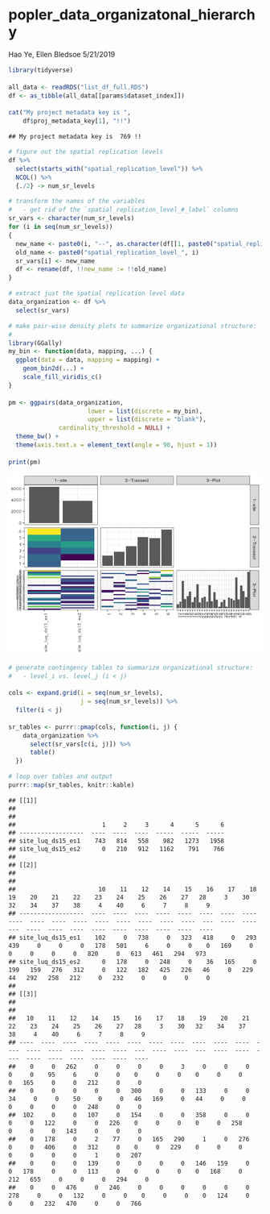 popler\_data\_organizatonal\_hierarchy
================
Hao Ye, Ellen Bledsoe
5/21/2019

``` r
library(tidyverse)

all_data <- readRDS("list_df_full.RDS")
df <- as_tibble(all_data[[params$dataset_index]])

cat("My project metadata key is ", 
    df$proj_metadata_key[1], "!!")
```

    ## My project metadata key is  769 !!

``` r
# figure out the spatial replication levels
df %>% 
  select(starts_with("spatial_replication_level")) %>%
  NCOL() %>%
  {./2} -> num_sr_levels
```

``` r
# transform the names of the variables
#   - get rid of the `spatial_replication_level_#_label` columns
sr_vars <- character(num_sr_levels)
for (i in seq(num_sr_levels))
{
  new_name <- paste0(i, "--", as.character(df[[1, paste0("spatial_replication_level_", i, "_label")]]))
  old_name <- paste0("spatial_replication_level_", i)
  sr_vars[i] <- new_name
  df <- rename(df, !!new_name := !!old_name)
}
```

``` r
# extract just the spatial replication level data
data_organization <- df %>%
  select(sr_vars)
```

``` r
# make pair-wise density plots to summarize organizational structure:
# 
library(GGally)
my_bin <- function(data, mapping, ...) {
  ggplot(data = data, mapping = mapping) +
    geom_bin2d(...) +
    scale_fill_viridis_c()
}

pm <- ggpairs(data_organization, 
                      lower = list(discrete = my_bin), 
                      upper = list(discrete = "blank"), 
              cardinality_threshold = NULL) + 
  theme_bw() + 
  theme(axis.text.x = element_text(angle = 90, hjust = 1))

print(pm)
```

![](data_report-115_files/figure-markdown_github/unnamed-chunk-5-1.png)

``` r
# generate contingency tables to summarize organizational structure:
#   - level_i vs. level_j (i < j)

cols <- expand.grid(i = seq(num_sr_levels), 
                    j = seq(num_sr_levels)) %>%
  filter(i < j)

sr_tables <- purrr::pmap(cols, function(i, j) {
    data_organization %>%
      select(sr_vars[c(i, j)]) %>%
      table()
  })
```

``` r
# loop over tables and output
purrr::map(sr_tables, knitr::kable)
```

    ## [[1]]
    ## 
    ## 
    ##                        1     2     3      4      5      6
    ## ------------------  ----  ----  ----  -----  -----  -----
    ## site_luq_ds15_es1    743   814   558    982   1273   1958
    ## site_luq_ds15_es2      0   210   912   1162    791    766
    ## 
    ## [[2]]
    ## 
    ## 
    ##                       10    11    12    14    15    16    17    18    19    20    21    22    23    24    25    26    27   28     3    30   32    34    37    38     4    40     6     7     8     9
    ## ------------------  ----  ----  ----  ----  ----  ----  ----  ----  ----  ----  ----  ----  ----  ----  ----  ----  ----  ---  ----  ----  ---  ----  ----  ----  ----  ----  ----  ----  ----  ----
    ## site_luq_ds15_es1    102     0   738     0   323   418     0   293   439     0     0     0   178   501     6     0     0    0   169     0    0     0     0     0   820     0   613   461   294   973
    ## site_luq_ds15_es2      0   178     0   248     0    36   165     0   199   159   276   312     0   122   182   425   226   46     0   229   44   292   258   212     0   232     0     0     0     0
    ## 
    ## [[3]]
    ## 
    ## 
    ##   10    11    12    14    15    16    17    18    19    20    21    22    23    24    25    26    27   28     3    30   32    34    37    38     4    40     6     7     8     9
    ## ----  ----  ----  ----  ----  ----  ----  ----  ----  ----  ----  ----  ----  ----  ----  ----  ----  ---  ----  ----  ---  ----  ----  ----  ----  ----  ----  ----  ----  ----
    ##    0     0   262     0     0     0     0     3     0     0     0     0     0    95     6     0     0    0     0     0    0     0     0     0   165     0     0   212     0     0
    ##    0     0     0     0     0   300     0     0   133     0     0    34     0     0    50     0     0   46   169     0   44     0     0     0     0     0     0   248     0     0
    ##  102     0     0   107     0   154     0     0   358     0     0     0     0   122     0     0   226    0     0     0    0     0   258     0     0     0   143     0     0     0
    ##    0   178     0     2    77     0   165   290     1     0   276     0     0   406     0   312     0    0     0   229    0     0     0     0     0     0     0     1     0   207
    ##    0     0     0   139     0     0     0     0   146   159     0     0   178     0     0   113     0    0     0     0    0   168     0   212   655     0     0     0   294     0
    ##    0     0   476     0   246     0     0     0     0     0     0   278     0     0   132     0     0    0     0     0    0   124     0     0     0   232   470     0     0   766
